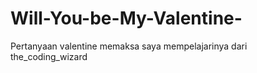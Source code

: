 # Will-You-be-My-Valentine-
Pertanyaan valentine memaksa saya mempelajarinya dari the_coding_wizard
